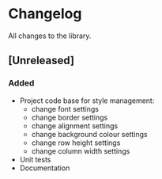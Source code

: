 # Changelog
All changes to the library.

## [Unreleased]

### Added
- Project code base for style management:
    - change font settings
    - change border settings
    - change alignment settings
    - change background colour settings
    - change row height settings
    - change column width settings
- Unit tests
- Documentation